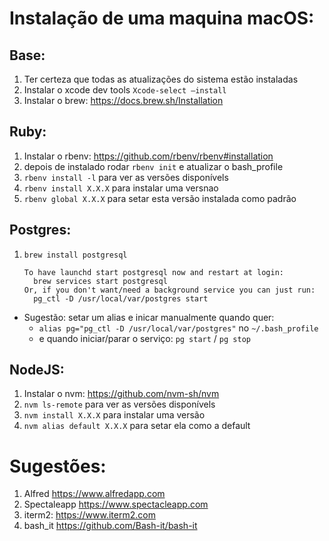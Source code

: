 # Instalação de uma maquina macOS:
## Base:
1. Ter certeza que todas as atualizações do sistema estão instaladas
1. Instalar o xcode dev tools `Xcode-select —install`
1. Instalar o brew: https://docs.brew.sh/Installation

## Ruby:
1. Instalar o rbenv: https://github.com/rbenv/rbenv#installation
  1. depois de instalado rodar `rbenv init` e atualizar o bash_profile
  1. `rbenv install -l` para ver as versões disponívels
  1. `rbenv install X.X.X` para instalar uma versnao
  1. `rbenv global X.X.X` para setar esta versão instalada como padrão

## Postgres:
1. `brew install postgresql`
    ```
    To have launchd start postgresql now and restart at login:
      brew services start postgresql
    Or, if you don't want/need a background service you can just run:
      pg_ctl -D /usr/local/var/postgres start
    ```
- Sugestão: setar um alias e inicar manualmente quando quer:
  - `alias pg="pg_ctl -D /usr/local/var/postgres"` no `~/.bash_profile`
  - e quando iniciar/parar o serviço: `pg start` / `pg stop`


## NodeJS:
1. Instalar o nvm: https://github.com/nvm-sh/nvm
  1. `nvm ls-remote` para ver as versões disponívels
  1. `nvm install X.X.X` para instalar uma versão
  1. `nvm alias default X.X.X` para setar ela como a default


# Sugestões:
1. Alfred https://www.alfredapp.com
1. Spectaleapp https://www.spectacleapp.com
1. iterm2: https://www.iterm2.com
1. bash_it https://github.com/Bash-it/bash-it


